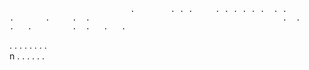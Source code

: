                                .        . . .     . . . . . .  . .               .       .     .  .                                           .  .          .   .         .  .   .   .  
.  .  .  .   .  .       .   .                                    
                                                                                                                                                                                   n                                                                                                        .              . .                         .                                                                                                                                                     .                     .                                                                                                                                                                                                                                                                                                                                                                                                     
                                                                                                                                                            
   
    
      
             
      
    
   
    
